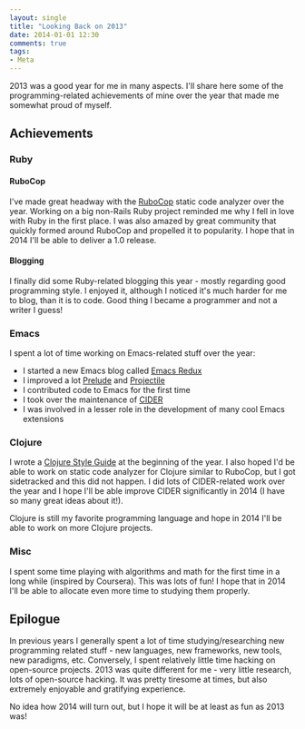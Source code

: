 ```yaml
---
layout: single
title: "Looking Back on 2013"
date: 2014-01-01 12:30
comments: true
tags:
- Meta
---
```


2013 was a good year for me in many aspects. I'll share here some of
the programming-related achievements of mine over the year that made
me somewhat proud of myself.

<!--more-->

## Achievements

### Ruby

#### RuboCop

I've made great headway with the
[RuboCop](https://github.com/bbatsov/rubocop) static code analyzer
over the year. Working on a big non-Rails Ruby project reminded me
why I fell in love with Ruby in the first place. I was also amazed by
great community that quickly formed around RuboCop and propelled it to
popularity. I hope that in 2014 I'll be able to deliver a 1.0 release.

#### Blogging

I finally did some Ruby-related blogging this year - mostly regarding
good programming style. I enjoyed it, although I noticed it's much
harder for me to blog, than it is to code. Good thing I became a
programmer and not a writer I guess!

### Emacs

I spent a lot of time working on Emacs-related stuff over the year:

* I started a new Emacs blog called [Emacs Redux](http://emacsredux.com)
* I improved a lot [Prelude](https://github.com/bbatsov/prelude)
and [Projectile](https://github.com/bbatsov/projectile)
* I contributed code to Emacs for the first time
* I took over the maintenance of [CIDER](https://github.com/clojure-emacs/cider)
* I was involved in a lesser role in the development of many cool Emacs extensions

### Clojure

I wrote a
[Clojure Style Guide](https://github.com/bbatsov/clojure-style-guide)
at the beginning of the year. I also hoped I'd be able to work on
static code analyzer for Clojure similar to RuboCop, but I got
sidetracked and this did not happen. I did lots of CIDER-related work
over the year and I hope I'll be able improve CIDER significantly in
2014 (I have so many great ideas about it!).

Clojure is still my favorite programming language and hope in 2014 I'll be
able to work on more Clojure projects.

### Misc

I spent some time playing with algorithms and math for the first time
in a long while (inspired by Coursera).  This was lots of fun! I hope
that in 2014 I'll be able to allocate even more time to studying them
properly.

## Epilogue

In previous years I generally spent a lot of time studying/researching new
programming related stuff - new languages, new frameworks, new tools,
new paradigms, etc. Conversely, I spent relatively little time hacking
on open-source projects. 2013 was quite different for me - very little
research, lots of open-source hacking. It was pretty tiresome at times, but
also extremely enjoyable and gratifying experience.

No idea how 2014 will turn out, but I hope it will be at least as fun
as 2013 was!
